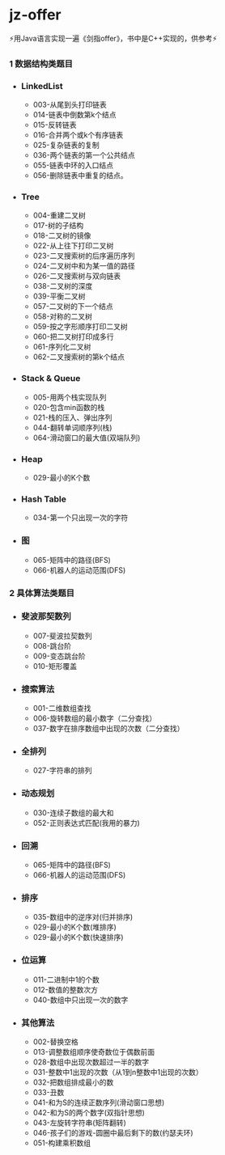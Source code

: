 # jz-offer
⚡️用Java语言实现一遍《剑指offer》，书中是C++实现的，供参考⚡️
### 1 数据结构类题目

- ### LinkedList

  - 003-从尾到头打印链表
  - 014-链表中倒数第k个结点
  - 015-反转链表
  - 016-合并两个或k个有序链表
  - 025-复杂链表的复制
  - 036-两个链表的第一个公共结点
  - 055-链表中环的入口结点
  - 056-删除链表中重复的结点。

- ### Tree

  - 004-重建二叉树
  - 017-树的子结构
  - 018-二叉树的镜像
  - 022-从上往下打印二叉树
  - 023-二叉搜索树的后序遍历序列
  - 024-二叉树中和为某一值的路径
  - 026-二叉搜索树与双向链表
  - 038-二叉树的深度
  - 039-平衡二叉树
  - 057-二叉树的下一个结点
  - 058-对称的二叉树
  - 059-按之字形顺序打印二叉树
  - 060-把二叉树打印成多行
  - 061-序列化二叉树
  - 062-二叉搜索树的第k个结点

- ### Stack & Queue

  - 005-用两个栈实现队列
  - 020-包含min函数的栈
  - 021-栈的压入、弹出序列
  - 044-翻转单词顺序列(栈)
  - 064-滑动窗口的最大值(双端队列)

- ### Heap

  - 029-最小的K个数

- ### Hash Table

  - 034-第一个只出现一次的字符

- ### 图

  - 065-矩阵中的路径(BFS)
  - 066-机器人的运动范围(DFS)



### 2 具体算法类题目

- ### 斐波那契数列

  - 007-斐波拉契数列
  - 008-跳台阶
  - 009-变态跳台阶
  - 010-矩形覆盖

- ### 搜索算法

  - 001-二维数组查找
  - 006-旋转数组的最小数字（二分查找）
  - 037-数字在排序数组中出现的次数（二分查找）

- ### 全排列

  - 027-字符串的排列

- ### 动态规划

  - 030-连续子数组的最大和
  - 052-正则表达式匹配(我用的暴力)



- ### 回溯

  - 065-矩阵中的路径(BFS)
  - 066-机器人的运动范围(DFS)

- ### 排序

  - 035-数组中的逆序对(归并排序)
  - 029-最小的K个数(堆排序)
  - 029-最小的K个数(快速排序)

- ### 位运算

  - 011-二进制中1的个数
  - 012-数值的整数次方
  - 040-数组中只出现一次的数字

- ### 其他算法

  - 002-替换空格
  - 013-调整数组顺序使奇数位于偶数前面
  - 028-数组中出现次数超过一半的数字
  - 031-整数中1出现的次数（从1到n整数中1出现的次数）
  - 032-把数组排成最小的数
  - 033-丑数
  - 041-和为S的连续正数序列(滑动窗口思想)
  - 042-和为S的两个数字(双指针思想)
  - 043-左旋转字符串(矩阵翻转)
  - 046-孩子们的游戏-圆圈中最后剩下的数(约瑟夫环)
  - 051-构建乘积数组
